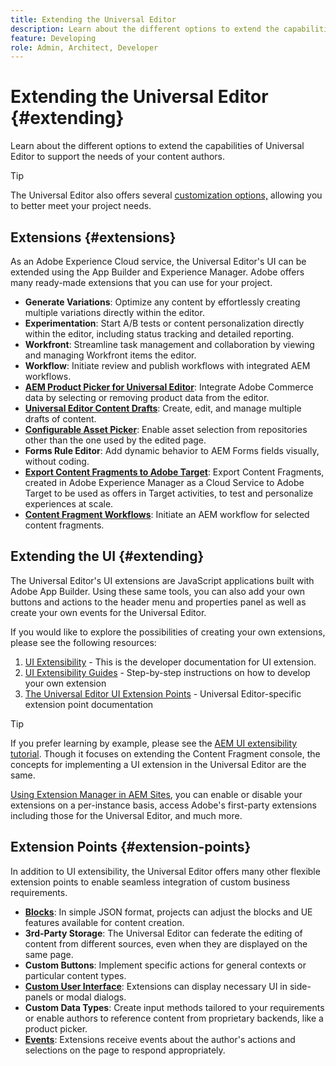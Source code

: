 ```yaml
---
title: Extending the Universal Editor
description: Learn about the different options to extend the capabilities of Universal Editor to support the needs of your content authors.
feature: Developing
role: Admin, Architect, Developer
---
```


# Extending the Universal Editor {#extending}

Learn about the different options to extend the capabilities of Universal Editor to support the needs of your content authors.

>[!TIP]
>
>The Universal Editor also offers several [customization options,](/help/implementing/universal-editor/customizing.md) allowing you to better meet your project needs.

## Extensions {#extensions}

As an Adobe Experience Cloud service, the Universal Editor's UI can be extended using the App Builder and Experience Manager. Adobe offers many ready-made extensions that you can use for your project.

* **Generate Variations**: Optimize any content by effortlessly creating multiple variations directly within the editor.
* **Experimentation**: Start A/B tests or content personalization directly within the editor, including status tracking and detailed reporting.
* **Workfront**: Streamline task management and collaboration by viewing and managing Workfront items the editor.
* **Workflow**: Initiate review and publish workflows with integrated AEM workflows.
* **[AEM Product Picker for Universal Editor](https://developer.adobe.com/uix/docs/extension-manager/extension-developed-by-adobe/ue-product-picker/)**: Integrate Adobe Commerce data by selecting or removing product data from the editor.
* **[Universal Editor Content Drafts](https://developer.adobe.com/uix/docs/extension-manager/extension-developed-by-adobe/universal-editor-content-drafts/)**: Create, edit, and manage multiple drafts of content.
* **[Configurable Asset Picker](https://developer.adobe.com/uix/docs/extension-manager/extension-developed-by-adobe/configurable-asset-picker/)**: Enable asset selection from repositories other than the one used by the edited page.
* **Forms Rule Editor**: Add dynamic behavior to AEM Forms fields visually, without coding.
* **[Export Content Fragments to Adobe Target](https://developer.adobe.com/uix/docs/extension-manager/extension-developed-by-adobe/exporting-content-fragment-to-adobe-target/)**: Export Content Fragments, created in Adobe Experience Manager as a Cloud Service to Adobe Target to be used as offers in Target activities, to test and personalize experiences at scale.
* **[Content Fragment Workflows](https://developer.adobe.com/uix/docs/extension-manager/extension-developed-by-adobe/content-fragments-workflows/)**: Initiate an AEM workflow for selected content fragments.

## Extending the UI {#extending}

The Universal Editor's UI extensions are JavaScript applications built with Adobe App Builder. Using these same tools, you can also add your own buttons and actions to the header menu and properties panel as well as create your own events for the Universal Editor.

If you would like to explore the possibilities of creating your own extensions, please see the following resources:

1. [UI Extensibility](https://developer.adobe.com/uix/docs/) - This is the developer documentation for UI extension.
1. [UI Extensibility Guides](https://developer.adobe.com/uix/docs/guides/) - Step-by-step instructions on how to develop your own extension
1. [The Universal Editor UI Extension Points](https://developer.adobe.com/uix/docs/services/aem-universal-editor/) - Universal Editor-specific extension point documentation

>[!TIP]
>
>If you prefer learning by example, please see the [AEM UI extensibility tutorial](https://experienceleague.adobe.com/en/docs/experience-manager-learn/cloud-service/developing/extensibility/ui/overview). Though it focuses on extending the Content Fragment console, the concepts for implementing a UI extension in the Universal Editor are the same.

[Using Extension Manager in AEM Sites](https://developer.adobe.com/uix/docs/extension-manager/), you can enable or disable your extensions on a per-instance basis, access Adobe's first-party extensions including those for the Universal Editor, and much more.

## Extension Points {#extension-points}

In addition to UI extensibility, the Universal Editor offers many other flexible extension points to enable seamless integration of custom business requirements.

* **[Blocks](/help/edge/developer/block-collection.md)**: In simple JSON format, projects can adjust the blocks and UE features available for content creation.
* **3rd-Party Storage**: The Universal Editor can federate the editing of content from different sources, even when they are displayed on the same page.
* **Custom Buttons**: Implement specific actions for general contexts or particular content types. 
* **[Custom User Interface](#extending)**: Extensions can display necessary UI in side-panels or modal dialogs.
* **Custom Data Types**: Create input methods tailored to your requirements or enable authors to reference content from proprietary backends, like a product picker.
* **[Events](/help/implementing/universal-editor/events.md)**: Extensions receive events about the author's actions and selections on the page to respond appropriately.
